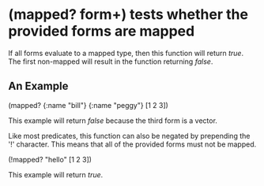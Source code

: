 # (mapped? form+) tests whether the provided forms are mapped
If all forms evaluate to a mapped type, then this function will return *true*. The first non-mapped will result in the function returning *false*.

## An Example

  (mapped? {:name "bill"} {:name "peggy"} [1 2 3])

This example will return *false* because the third form is a vector.

Like most predicates, this function can also be negated by prepending the '!' character. This means that all of the provided forms must not be mapped.

  (!mapped? "hello" [1 2 3])

This example will return *true*.